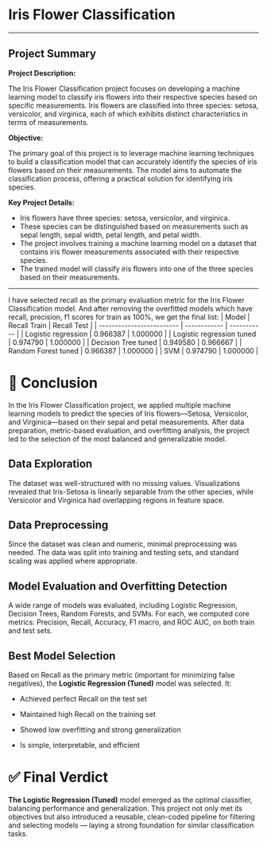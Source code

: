 # Iris Flower Classification
---

## Project Summary

**Project Description:**

The Iris Flower Classification project focuses on developing a machine learning model to classify iris flowers into their respective species based on specific measurements. Iris flowers are classified into three species: setosa, versicolor, and virginica, each of which exhibits distinct characteristics in terms of measurements.

**Objective:**

The primary goal of this project is to leverage machine learning techniques to build a classification model that can accurately identify the species of iris flowers based on their measurements. The model aims to automate the classification process, offering a practical solution for identifying iris species.

**Key Project Details:**

- Iris flowers have three species: setosa, versicolor, and virginica.
- These species can be distinguished based on measurements such as sepal length, sepal width, petal length, and petal width.
- The project involves training a machine learning model on a dataset that contains iris flower measurements associated with their respective species.
- The trained model will classify iris flowers into one of the three species based on their measurements.

---
I have selected recall as the primary evaluation metric for the Iris Flower Classification model. And after removing the overfitted models which have recall, precision, f1 scores for train as 100%, we get the final list:
| Model                     | Recall Train | Recall Test |
| ------------------------- | ------------ | ----------- |
| Logistic regression       | 0.966387     | 1.000000    |
| Logistic regression tuned | 0.974790     | 1.000000    |
| Decision Tree tuned       | 0.949580     | 0.966667    |
| Random Forest tuned       | 0.966387     | 1.000000    |
| SVM                       | 0.974790     | 1.000000    |

# 📌 Conclusion
In the Iris Flower Classification project, we applied multiple machine learning models to predict the species of Iris flowers—Setosa, Versicolor, and Virginica—based on their sepal and petal measurements. After data preparation, metric-based evaluation, and overfitting analysis, the project led to the selection of the most balanced and generalizable model.

## Data Exploration

The dataset was well-structured with no missing values. Visualizations revealed that Iris-Setosa is linearly separable from the other species, while Versicolor and Virginica had overlapping regions in feature space.

## Data Preprocessing

Since the dataset was clean and numeric, minimal preprocessing was needed. The data was split into training and testing sets, and standard scaling was applied where appropriate.

## Model Evaluation and Overfitting Detection

A wide range of models was evaluated, including Logistic Regression, Decision Trees, Random Forests, and SVMs. For each, we computed core metrics: Precision, Recall, Accuracy, F1 macro, and ROC AUC, on both train and test sets.

## Best Model Selection
Based on Recall as the primary metric (important for minimizing false negatives), the **Logistic Regression (Tuned)** model was selected. It:

* Achieved perfect Recall on the test set

* Maintained high Recall on the training set

* Showed low overfitting and strong generalization

* Is simple, interpretable, and efficient

# ✅ Final Verdict
**The Logistic Regression (Tuned)** model emerged as the optimal classifier, balancing performance and generalization. This project not only met its objectives but also introduced a reusable, clean-coded pipeline for filtering and selecting models — laying a strong foundation for similar classification tasks.

